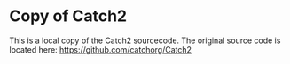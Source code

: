 # Copy of Catch2 

This is a local copy of the Catch2 sourcecode. The original source code is located here: https://github.com/catchorg/Catch2
